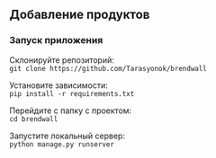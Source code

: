 ## Добавление продуктов

### Запуск приложения

Склонируйте репозиторий:  
`git clone https://github.com/Tarasyonok/brendwall`

Установите зависимости:  
`pip install -r requirements.txt`

Перейдите с папку с проектом:  
`cd brendwall`

Запустите локальный сервер:  
`python manage.py runserver`
